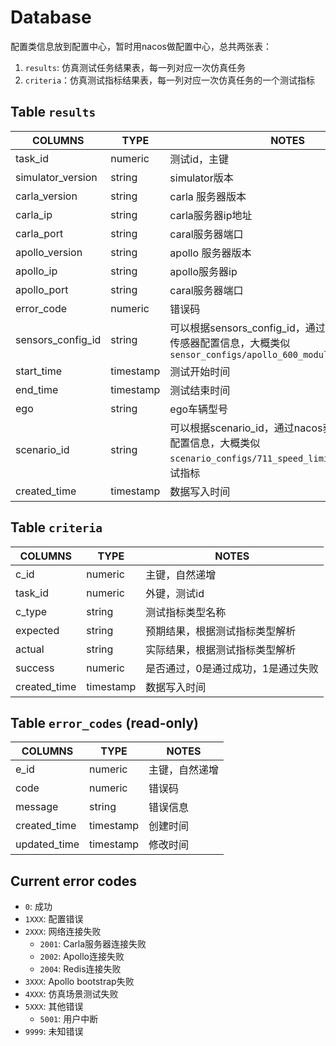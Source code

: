# Database

配置类信息放到配置中心，暂时用nacos做配置中心，总共两张表：
1. `results`: 仿真测试任务结果表，每一列对应一次仿真任务
2. `criteria`：仿真测试指标结果表，每一列对应一次仿真任务的一个测试指标

## Table `results`
|    COLUMNS   | TYPE | NOTES |
| ----------- | ----------- | ----------- |
| task_id| numeric| 测试id，主键|
| simulator_version| string| simulator版本|
| carla_version | string | carla 服务器版本 |
| carla_ip | string | carla服务器ip地址 |
| carla_port| string| caral服务器端口|
| apollo_version| string| apollo 服务器版本|
| apollo_ip| string|  apollo服务器ip|
| apollo_port| string| caral服务器端口|
| error_code| numeric| 错误码|
| sensors_config_id| string| 可以根据sensors_config_id，通过nacos获取完整的传感器配置信息，大概类似`sensor_configs/apollo_600_modular_testing.json`|
| start_time | timestamp| 测试开始时间|
| end_time| timestamp| 测试结束时间|
| ego| string| ego车辆型号|
| scenario_id| string| 可以根据scenario_id，通过nacos获取完整的传感器配置信息，大概类似`scenario_configs/711_speed_limit_cfg.xml`外加测试指标|
| created_time| timestamp | 数据写入时间|

## Table `criteria`
|    COLUMNS   | TYPE | NOTES |
| ----------- | ----------- | ----------- |
| c_id| numeric| 主键，自然递增|
| task_id| numeric | 外键，测试id|
| c_type| string| 测试指标类型名称|
| expected| string| 预期结果，根据测试指标类型解析|
| actual| string| 实际结果，根据测试指标类型解析|
| success| numeric| 是否通过，0是通过成功，1是通过失败|
| created_time| timestamp | 数据写入时间|

## Table `error_codes` (read-only)
|    COLUMNS   | TYPE | NOTES |
| ----------- | ----------- | ----------- |
| e_id | numeric| 主键，自然递增|
| code | numeric | 错误码 |
| message| string | 错误信息|
| created_time| timestamp | 创建时间|
| updated_time| timestamp | 修改时间|


## Current error codes
- `0`: 成功
- `1XXX`: 配置错误
- `2XXX`: 网络连接失败
    - `2001`: Carla服务器连接失败
    - `2002`: Apollo连接失败
    - `2004`: Redis连接失败
- `3XXX`: Apollo bootstrap失败
- `4XXX`: 仿真场景测试失败
- `5XXX`: 其他错误
    - `5001`: 用户中断
- `9999`: 未知错误
